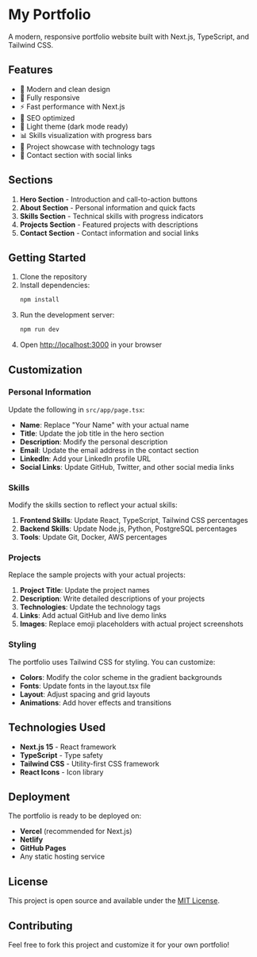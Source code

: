 # My Portfolio

A modern, responsive portfolio website built with Next.js, TypeScript, and Tailwind CSS.

## Features

- 🎨 Modern and clean design
- 📱 Fully responsive
- ⚡ Fast performance with Next.js
- 🎯 SEO optimized
- 🌙 Light theme (dark mode ready)
- 📊 Skills visualization with progress bars
- 🚀 Project showcase with technology tags
- 📧 Contact section with social links

## Sections

1. **Hero Section** - Introduction and call-to-action buttons
2. **About Section** - Personal information and quick facts
3. **Skills Section** - Technical skills with progress indicators
4. **Projects Section** - Featured projects with descriptions
5. **Contact Section** - Contact information and social links

## Getting Started

1. Clone the repository
2. Install dependencies:
   ```bash
   npm install
   ```
3. Run the development server:
   ```bash
   npm run dev
   ```
4. Open [http://localhost:3000](http://localhost:3000) in your browser

## Customization

### Personal Information

Update the following in `src/app/page.tsx`:

- **Name**: Replace "Your Name" with your actual name
- **Title**: Update the job title in the hero section
- **Description**: Modify the personal description
- **Email**: Update the email address in the contact section
- **LinkedIn**: Add your LinkedIn profile URL
- **Social Links**: Update GitHub, Twitter, and other social media links

### Skills

Modify the skills section to reflect your actual skills:

1. **Frontend Skills**: Update React, TypeScript, Tailwind CSS percentages
2. **Backend Skills**: Update Node.js, Python, PostgreSQL percentages  
3. **Tools**: Update Git, Docker, AWS percentages

### Projects

Replace the sample projects with your actual projects:

1. **Project Title**: Update the project names
2. **Description**: Write detailed descriptions of your projects
3. **Technologies**: Update the technology tags
4. **Links**: Add actual GitHub and live demo links
5. **Images**: Replace emoji placeholders with actual project screenshots

### Styling

The portfolio uses Tailwind CSS for styling. You can customize:

- **Colors**: Modify the color scheme in the gradient backgrounds
- **Fonts**: Update fonts in the layout.tsx file
- **Layout**: Adjust spacing and grid layouts
- **Animations**: Add hover effects and transitions

## Technologies Used

- **Next.js 15** - React framework
- **TypeScript** - Type safety
- **Tailwind CSS** - Utility-first CSS framework
- **React Icons** - Icon library

## Deployment

The portfolio is ready to be deployed on:

- **Vercel** (recommended for Next.js)
- **Netlify**
- **GitHub Pages**
- Any static hosting service

## License

This project is open source and available under the [MIT License](LICENSE).

## Contributing

Feel free to fork this project and customize it for your own portfolio!

